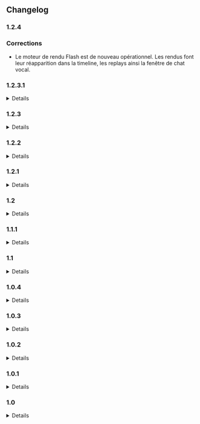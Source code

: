 ## Changelog


### <a id="1.2.4"></a>1.2.4

### Corrections

- Le moteur de rendu Flash est de nouveau opérationnel. Les rendus font leur réapparition dans la timeline, les replays ainsi la fenêtre de chat vocal.

### <a id="1.2.3.1"></a>1.2.3.1
<details markdown="1">

### Améliorations

- Le module DoFensive retrouve sa couleurs d'antan (avec des images)
</details>

### <a id="1.2.3"></a>1.2.3
<details markdown="1">

#### Améliorations

- Compatibilité avec la 2.58.3.3

#### Corrections

- Les liens discord ne renvoie plus vers un canal à accès restreint
- Désactivation des rendus d'images nécessitant Flash en attendant de trouver une solution
</details>

### <a id="1.2.2"></a>1.2.2
<details markdown="1">

#### Améliorations

- Compatibilité avec la 2.58
</details>


### <a id="1.2.1"></a>1.2.1
<details markdown="1">

#### Nouveautés

- Ajout d'un kikimeter compact

#### Améliorations

- La couleur du mode semi-tactique s'adapte automatiquement aux couleurs de la zone
- La connexion avec le réseau est beaucoup plus stable (il ne devrait plus y avoir de désynchronisation entre le jeu et Dofixed)

#### Corrections

- Fix des crash en cas de combat avec un percepteur
- Fix du crash lors du lancement de Dofixed avec plusieurs fenêtres dofus ouvertes
</details>

### <a id="1.2"></a>1.2
<details markdown="1">

#### Nouveautés

- Ajout d'une coloration de Dofixed en fonction de l'état actuel de Dofixed (hors-ligne, connecté, position détectée, identifié)
- Le replayer est disponible de manière indépendante de l'installation de Dofixed

#### Améliorations

- Refonte globale du système de chat vocal (map/combat)
- Refonte globale de l'interface Dofixed
    - Affichage des images des monstres pour DoFensive
    - Regroupement de tous les paramètres dans un onglet dédié
    
#### Corrections

- Le replayer ne crash plus en cas de fichier .dfxr corrompu
- Fix avec notre partenaire JoL le crash en cas d'ouverture du livre de quêtes dans certains cas
</details>


### <a id="1.1.1"></a>1.1.1
<details markdown="1">

#### Nouveautés

- Compatibilité avec la 2.57

#### Améliorations

- Les fichiers .replay deviennent des fichiers .dfxr. Les fichiers .replay déjà enregistrés peuvent toujours être lus
- Les fichiers .dfxr peuvent désormais être ouverts par défaut par le Dofixed Replayer lorsque Dofixed est installé sur le PC
- Amélioration de la prise en charge des glyphes dans le replayer (cawotte, prémonition ...)
- Le replayer peut désormais charger les noms de cases personnalisés de la même manière que le mode semi-tactique de Dofixed

#### Corrections

- L'érosion actuelle s'affiche désormais correctement à côté du coeur des PV
- Le replayer ne crash plus quand une entité "sans position" (par exemple invisible) joue

#### Succès

- La détection de l'état des succès en temps réel est désactivée suite à l'implémentation de la feature de manière officielle et moins buguée par Ankama
</details>


### <a id="1.1"></a>1.1
<details markdown="1">

#### Nouveautés

- Dofixed se dote d'un nouvel outil : le replayer ! Grâce à lui vous pourrez enregistrer vos combats dans un format léger pour les revivre par la suite
- La session enregistre désormais les Kamas perdus ou détruits (zaap, banque ...), ainsi que les gains bruts (quêtes, succès)
- Un nouveau paramètre permet d'activer la fonctionnalité "Multicompte". Cette dernière n'est pour l'instant compatible que pour enregistrer les gains/pertes de Kamas bruts dans la session, mais d'autres fonctionnalités devraient s'ajouter progressivement

#### Améliorations

- Les notifications de vente sont améliorées sur Windows 10
- Les rendus des personnages dans la timeline et le renderer sont fidèles aux rendus en jeu (mise à l'échelle et recalage des items, pose des personnages etc ...)
- Amélioration de la gestion réseau pour éviter les crash en cas de surcharge (exemple : rentrer en Bethel à 8 comptes)

#### Corrections

- La timeline retrouve les rendus des personnages et des monstres
- Les instances "fantômes" de Dofixed ne l'empêche plus de se lancer
- Les items de quête ne sont plus comptabilisés comme drop par la session
- Les modules Dofixed fonctionnent de nouveau normalement même en cas de présence d'interface réseau virtuelle (Hamachi, VPN etc ...)
- Détection automatique de l'absence des redist VC++ à l'installation pour éviter les crash au démarrage

#### Succès

- Les succès du donjon Akwadala apparaissent correctement
- Focus n'est plus noté comme échoué en cas de résu d'un monstre
- Les succès du Bworker ne sont plus affichés dans le donjon des Bworks
- Mains propres n'est plus noté comme échoué lorsque le kill est fait avec Crocobur en fin de tour
</details>

### <a id="1.0.4"></a>1.0.4
<details markdown="1">

#### Nouveautés

- Compatibilité avec la 2.56.3

#### Corrections

- Fix du crash quand on arrive sur une map avec un percepteur
</details>

### <a id="1.0.3"></a>1.0.3
<details markdown="1">

#### Nouveautés

- Compatibilité avec la 2.56
- Déplacement du bouton Dofixed sur la barre de titre de la fenêtre Dofus lorsque possible pour ne pas déranger les interfaces Dofus sur des petits écrans

#### Corrections

- Remplacement du doublon "Dommage Air" par la bonne ligne "Dommage Feu" dans le rapport de combat
- Correction du crash au démarrage si le service de pare-feu Windows n'est pas disponible
- Correction du lancement automatique avec Dofus
- Correction du crash au démarrage si on essaie d'interagir avec la fenêtre avant que tout soit initialisé

#### Succès

- Les personnages morts n'ont plus besoin de valider Nomade
- Les dégâts sur les invocations ne sont plus comptés pour Duel
- Les invocations (en particulier les doubles Sram) n'ont plus besoin de valider Hardi
- Le Chafer Rōnin retrouve ses succès
</details>


### <a id="1.0.2"></a>1.0.2
<details markdown="1">

#### Corrections

- Fix du crash à l'ouverture du livre de quêtes
- Fix du reset de session quand l'option de sauvegarde est activée
</details>


### <a id="1.0.1"></a>1.0.1
<details markdown="1">

#### Nouveautés

- Ajout d'un bouton pour réinitialiser la session en cours

#### Corrections

- Fix de l'Almanax
- Fix du crash sur les serveurs avec un accent (Mériana on te voit)
- Fix du statut dans Discord
</details>


### <a id="1.0"></a>1.0
<details markdown="1">

Fin de la version bêta, merci à tous ceux qui ont remonté des bugs !

#### Nouveautés

- Tutoriel de lancement
    - Xena La Gruyère vous accueille lors de votre premier lancement de Dofixed pour vous expliquer où se trouve le menu et comment demander de l'aide
- Suivi de session de jeu
    - Permet de suivre vos gains d'XP et de Kamas
    - Utilise le prix moyen pour les items dropés s'il est disponible, sinon le prix de vente aux PNJ
    - Peut afficher le temps estimé avant le prochain up
- Notification de vente
    - Envoie une notification lorsque vous réalisez une vente en HDV
    - Seuil de vente minimal paramétrable
- Dofixed Timeline (bêta)
    - Cache les invocations en dehors du tour de l'invocateur
    - Test technique, n'hésitez pas à faire vos retours sur ce que vous aimeriez ou si vous rencontrez des bugs !
- Changelog
    - Ajout d'une page Changelog sur le site
    
#### Rapport de combat

- Ajout d'un mode compact transparent pouvant se placer au-dessus de Dofus sans cacher 90% de la zone de jeu
- Ajout de l'export des données au format Excel (très simple pour l'instant)
- Ajout de filtres sur les équipes, les morts, les compagnons
- Respect de l'échelle de temps dans les graphiques de PV
- Diverses optimisations pour rendre le tout moins gourmand en ressources, plus fluide et agréable pour nos utilisateurs adorés

#### Succès

- Les succès ne sont plus affichés dans les songes infinis
- Correction sur Liberté, Circulez et Temps Qui Court en cas de rall sur soi-même (Picole) ou sur un allié
- Correction sur Collant avec certaines invocations (notamment le double)
- Correction sur Hardi, Collant, Pusilanime, Anachorète quand un allié décède (F)
- Correction sur Focus avec les invocations adverses
- Correction sur Focus en cas de dégâts sur un allié
- Correction de Mains Propres avec les mobs de Corruption
- Correction d'affichage des succès en cas de monstres multiples (Blops Royaux + Multicolore, Tempête de l'Eliocalypse, ...)
- Réflexions sur comment améliorer la fonctionnalité similaire qui sera proposée par Ankama dans la prochaine mise à jour \~(￣▽￣)\~*

#### Corrections diverses

- Correction de la mise à jour des positions des portails de dimension
- Correction de l'affichage des noms de serveur (Ilyzaelle_222 devient Ilyzaelle)
- Correction du crash en cas de nouvelle vague

#### Améliorations diverses

- Pleins de petites et de grosses optimisations que personne ne verra
- Nettoyage et uniformisation du code
- Accélération du temps de chargement initial
- Ajout d'un lien "tous les mobs" vers DoFensive
- Focus sur la fenêtre Dofus sélectionnée à la fin du chargement de Dofixed
- Ajout d'effets manquants à la fenêtre des effets au survol des entités
- Ajout d'une option pour n'afficher les effets au survol que si la touche Shift est enfoncée
- Changement de la couleur des liens pour éviter le bleu sur fond bleu
- Ajout d'info-bulles un peu partout
- L'indicateur d'activité Discord indique désormais "Dofus avec Dofixed"
</details>
